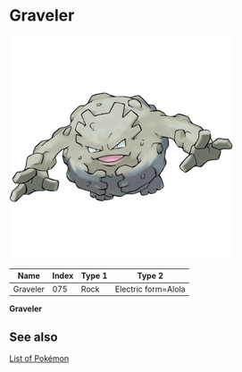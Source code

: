 # Graveler


![Graveler](images/075.png)

| **Name** | **Index** | **Type 1** | **Type 2** |
|----|----|----|----|
| Graveler | 075 | Rock | Electric form=Alola  |

**Graveler** 

## See also

[List of Pokémon](../pokemon.md)
